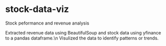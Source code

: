 # stock-data-viz

Stock peformance and revenue analysis

Extracted revenue data using BeautifulSoup and stock data using yfinance to a pandas dataframe.\n
Visulized the data to identify patterns or trends.
